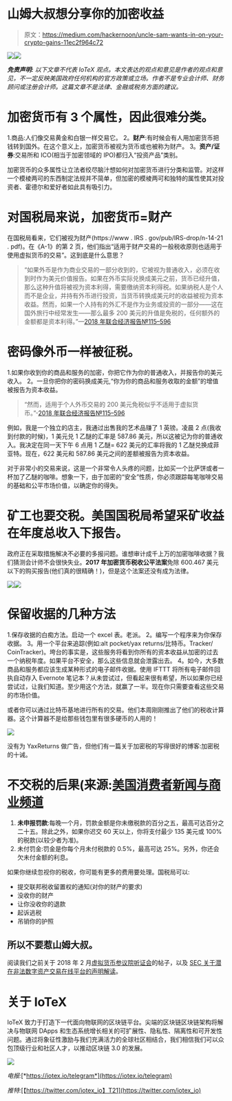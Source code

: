 # 山姆大叔想分享你的加密收益

> 原文：<https://medium.com/hackernoon/uncle-sam-wants-in-on-your-crypto-gains-11ec2f964c72>

![](img/17addaa9218c314ef164074541cd5e41.png)![](img/99c952b1b08c307a7d19ffbfe210f45b.png)

***免责声明:*** *以下文章不代表 IoTeX 观点。本文表达的观点和意见是作者的观点和意见，不一定反映美国政府任何机构的官方政策或立场。作者不是专业会计师、财务顾问或注册会计师。这篇文章不是法律、金融或税务方面的建议。*

# **加密货币有 3 个属性，因此很难分类。**

1.商品:人们像交易黄金和白银一样交易它。
2。**财产**:有时候会有人用加密货币把钱转到国外。在这个意义上，加密货币被视为货币或也被称为财产。
3。**资产/证券**:交易所和 ICO(相当于加密领域的 IPO)都归入“投资产品”类别。

加密货币的众多属性让立法者绞尽脑汁想如何对加密货币进行分类和监管。对这样一个模棱两可的东西制定法规并不简单，但加密的模棱两可和独特的属性使其对投资者、霍德尔和爱好者如此具有吸引力。

# 对国税局来说，加密货币=财产

在国税局看来，它们被视为财产(https://www . IRS . gov/pub/IRS-drop/n-14-21 . pdf)。在《A-1》的第 2 页，他们指出“适用于财产交易的一般税收原则也适用于使用虚拟货币的交易”。这到底是什么意思？

> “如果外币是作为商业交易的一部分收到的，它被视为普通收入，必须在收到时作为美元价值报告。如果在外币实际兑换成美元之前，货币已经升值，那么这种升值将被视为资本利得，需要缴纳资本利得税。如果纳税人是个人而不是企业，并持有外币进行投资，当货币转换成美元时的收益被视为资本收益。然而，如果一个人持有的外汇不是作为业务或投资的一部分——这在国外旅行中经常发生——那么最多 200 美元的升值是免税的，任何额外的金额都是资本利得。”—[2018 年联合经济报告№115–596](https://www.scribd.com/document/374033035/2018-Joint-Economic-Report?irgwc=1&content=10079&campaign=Skimbit%2C%20Ltd.&ad_group=100652X1574425X593e441fc639dd32ce03d289d3b5dfa5&keyword=ft750noi&source=impactradius&medium=affiliate#from_embed)

# 密码像外币一样被征税。

1.如果你收到你的商品和服务的加密，你把它作为你的普通收入，并报告你的美元收入。
2。一旦你把你的密码换成美元,“你为你的商品和服务收取的金额”的增值被报告为资本收益。

> “然而，适用于个人外币交易的 200 美元免税似乎不适用于虚拟货币。”-[2018 年联合经济报告№115–596](https://www.scribd.com/document/374033035/2018-Joint-Economic-Report?irgwc=1&content=10079&campaign=Skimbit%2C%20Ltd.&ad_group=100652X1574425X593e441fc639dd32ce03d289d3b5dfa5&keyword=ft750noi&source=impactradius&medium=affiliate#from_embed)

例如，我是一个独立的店主，我通过出售我的艺术品赚了 1 英镑。凌晨 2 点(我收到付款的时候)，1 美元兑 1 乙醚的汇率是 587.86 美元，所以这被记为你的普通收入。我决定在同一天下午 6 点用 1 乙醚= 622 美元的汇率将我的 1 乙醚兑换成菲亚特。现在，622 美元和 587.86 美元之间的差额被报告为资本收益。

对于非常小的交易来说，这是一个非常令人头疼的问题，比如买一个比萨饼或者一杯加了乙醚的咖啡。想象一下，由于加密的“安全”性质，你必须跟踪每笔咖啡交易的基础和公平市场价值，以确定你的得失。

# 矿工也要交税。美国国税局希望采矿收益在年度总收入下报告。

政府正在采取措施解决不必要的多报问题。谁想审计成千上万的加密咖啡收据？我们猜测会计师不会很快失业。**2017 年加密货币税收公平法案**免除 600.467 美元以下的购买报告(他们真的很精确！)，但是这个法案还没有成为法律。

![](img/698281b0040d622dba7d08f59ddff214.png)![](img/7f023c8b632fe2c0b1a881225690e3ae.png)

# 保留收据的几种方法

1.保存收据的白痴方法。启动一个 excel 表。老派。
2。编写一个程序来为你保存收据。
3。用一个平台来追踪(例如:alt pocket/yax returns/比特币。Tracker/ CoinTracker)。垮台的事实是，这些服务将看到你所有的资本收益从加密的过去一个纳税年度。如果平台不安全，那么这些信息就会泄露出去。
4。如今，大多数商品和服务都应该生成某种形式的电子邮件收据。使用 IFTTT 将所有电子邮件回执自动存入 Evernote 笔记本？从未尝试过，但看起来很有希望，所以如果你已经尝试过，让我们知道。至少用这个方法，就赢了一半。现在你只需要查看这些交易的市场价值。

或者你可以通过比特币基地进行所有的交易。他们本周刚刚推出了他们的税收计算器。这个计算器不是给那些钱包里有很多硬币的人用的！

![](img/31c7c8fe4f09378f3c5cdec77c8ae9a1.png)

没有为 YaxReturns 做广告，但他们有一篇关于加密税的写得很好的博客:加密税的十诫。

# 不交税的后果(来源:[美国消费者新闻与商业频道](https://www.cnbc.com/2017/04/17/heres-what-happens-if-you-dont-pay-your-taxes.html)

1.  **未申报罚款**:每晚一个月，罚款金额是你未缴税款的百分之五，最高可达百分之二十五。除此之外，如果你迟交 60 天以上，你将支付最少 135 美元或 100%的税款(以较少者为准)。
2.  未付罚金:罚金是你每个月未付税款的 0.5%，最高可达 25%。另外，你还会欠未付金额的利息。

如果你继续忽视你的税收，你可能有更多的费用要处理。国税局可以:

*   提交联邦税收留置权的通知(对你的财产的要求)
*   没收你的财产
*   让你没收你的退款
*   起诉逃税
*   吊销你的护照

## 所以不要惹山姆大叔。

阅读我们之前关于 2018 年 2 月[虚拟货币参议院听证会](/iotex/highlights-from-todays-virtual-currencies-senate-hearing-74bc5233513)的帖子，以及 [SEC 关于潜在非法数字资产交易在线平台的声明解读](https://hackernoon.com/regulation-update-how-to-interpret-the-statement-on-potentially-unlawful-online-platforms-for-f769a2af5670)。

# 关于 IoTeX

IoTeX 致力于打造下一代面向物联网的区块链平台。尖端的区块链区块链架构将解决与物联网 DApps 和生态系统增长相关的可扩展性、隐私性、隔离性和可开发性问题。通过将象征性激励与我们充满活力的全球社区相结合，我们相信我们可以众包顶级行业和社区人才，以推动区块链 3.0 的发展。

![](img/9b3ce2c5fd5f57ba15698869dd3aee2c.png)

*电报:*[*https://iotex.io/telegram*](https://iotex.io/telegram)

*推特:*[【https://twitter.com/iotex_io】T21](https://twitter.com/iotex_io)